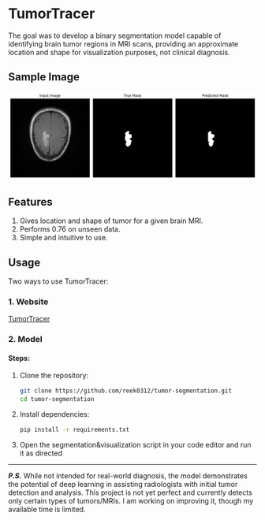 # TumorTracer

The goal was to develop a binary segmentation model capable of identifying brain tumor regions in MRI scans, providing an approximate location and shape for visualization purposes, not clinical diagnosis.

## Sample Image

![Sample Image](/sample_preds/2.png)


## Features

1. Gives location and shape of tumor for a given brain MRI.
2. Performs 0.76 on unseen data.
3. Simple and intuitive to use.


## Usage

Two ways to use TumorTracer:

### 1. Website

[TumorTracer](https://tumortracer.streamlit.app/)

### 2. Model

#### Steps:

1. Clone the repository:
   ```bash
   git clone https://github.com/reek0312/tumor-segmentation.git
   cd tumor-segmentation

2. Install dependencies:
   ```bash
   pip install -r requirements.txt

3. Open the segmentation&visualization script in your code editor and run it as directed

---


***P.S.*** While not intended for real-world diagnosis, the model demonstrates the potential of deep learning in assisting radiologists with initial tumor detection and analysis. This project is not yet perfect and currently detects only certain types of tumors/MRIs. I am working on improving it, though my available time is limited.

